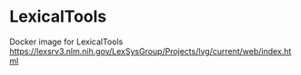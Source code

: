 # LexicalTools
Docker image for LexicalTools https://lexsrv3.nlm.nih.gov/LexSysGroup/Projects/lvg/current/web/index.html
